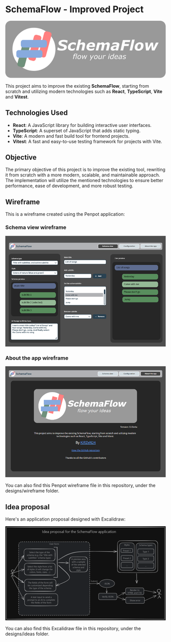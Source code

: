 # SchemaFlow - Improved Project

![SchemaFlow-logo](https://raw.githubusercontent.com/KiRZeN24/SchemaFlow/refs/heads/main/img_github_readme/logo.png)

This project aims to improve the existing **SchemaFlow**, starting from scratch and utilizing modern technologies such as **React**, **TypeScript**, **Vite** and **Vitest**.

## Technologies Used

- **React**: A JavaScript library for building interactive user interfaces.
- **TypeScript**: A superset of JavaScript that adds static typing.
- **Vite**: A modern and fast build tool for frontend projects.
- **Vitest**: A fast and easy-to-use testing framework for projects with Vite.

## Objective

The primary objective of this project is to improve the existing tool, rewriting it from scratch with a more modern, scalable, and maintainable approach. The implementation will utilize the mentioned technologies to ensure better performance, ease of development, and more robust testing.

## Wireframe

This is a wireframe created using the Penpot application:

### Schema view wireframe

![schema view](https://raw.githubusercontent.com/KiRZeN24/SchemaFlow/refs/heads/main/img_github_readme/wireframe.png)

### About the app wireframe

![about the app](https://raw.githubusercontent.com/KiRZeN24/SchemaFlow/refs/heads/main/img_github_readme/wireframe_about.png)

You can also find this Penpot wireframe file in this repository, under the designs/wireframe folder.

## Idea proposal

Here's an application proposal designed with Excalidraw:

![SchemaFlow](https://raw.githubusercontent.com/KiRZeN24/SchemaFlow/refs/heads/main/img_github_readme/idea_proposal.png)

You can also find this Excalidraw file in this repository, under the designs/ideas folder.
